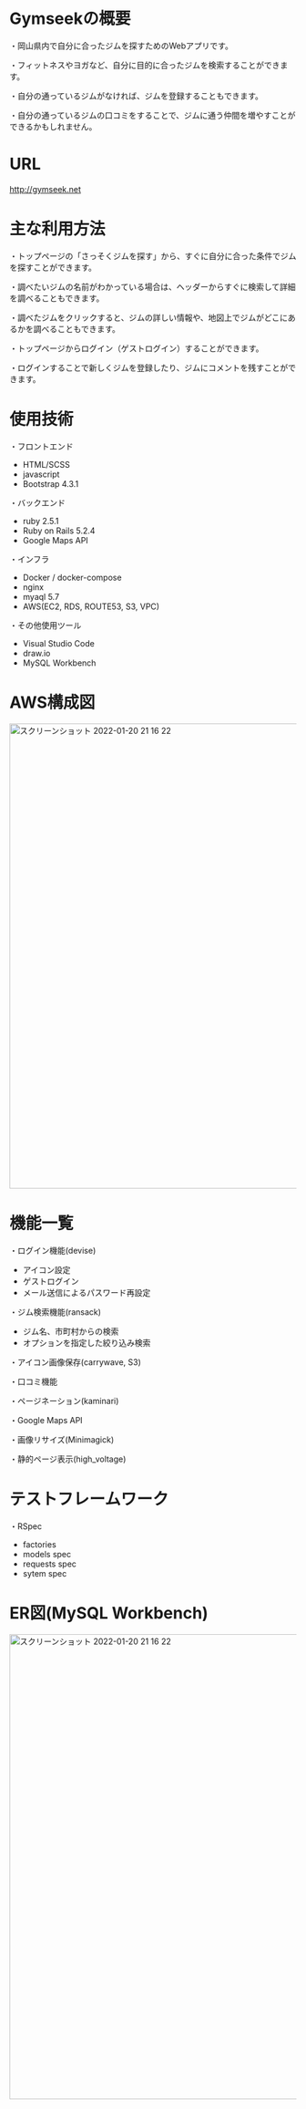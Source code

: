 # Gymseekの概要

・岡山県内で自分に合ったジムを探すためのWebアプリです。

・フィットネスやヨガなど、自分に目的に合ったジムを検索することができます。

・自分の通っているジムがなければ、ジムを登録することもできます。

・自分の通っているジムの口コミをすることで、ジムに通う仲間を増やすことができるかもしれません。

# URL

http://gymseek.net

# 主な利用方法

・トップページの「さっそくジムを探す」から、すぐに自分に合った条件でジムを探すことができます。

・調べたいジムの名前がわかっている場合は、ヘッダーからすぐに検索して詳細を調べることもできます。

・調べたジムをクリックすると、ジムの詳しい情報や、地図上でジムがどこにあるかを調べることもできます。

・トップページからログイン（ゲストログイン）することができます。

・ログインすることで新しくジムを登録したり、ジムにコメントを残すことができます。

# 使用技術

・フロントエンド
  - HTML/SCSS
  - javascript
  - Bootstrap 4.3.1

・バックエンド
  - ruby 2.5.1
  - Ruby on Rails 5.2.4
  - Google Maps API

・インフラ
  - Docker / docker-compose
  - nginx
  - myaql 5.7
  - AWS(EC2, RDS, ROUTE53, S3, VPC)

・その他使用ツール
  - Visual Studio Code
  - draw.io
  - MySQL Workbench

# AWS構成図
<img width="816" alt="スクリーンショット 2022-01-20 21 16 22" src="https://user-images.githubusercontent.com/86691510/150340340-7ca814c0-bc32-450b-9025-54acec2fc595.png">


# 機能一覧

・ログイン機能(devise)
  - アイコン設定
  - ゲストログイン
  - メール送信によるパスワード再設定

・ジム検索機能(ransack)
  - ジム名、市町村からの検索
  - オプションを指定した絞り込み検索

・アイコン画像保存(carrywave, S3)

・口コミ機能

・ページネーション(kaminari)

・Google Maps API

・画像リサイズ(Minimagick)

・静的ページ表示(high_voltage)

# テストフレームワーク

・RSpec
  - factories
  - models spec
  - requests spec
  - sytem spec

# ER図(MySQL Workbench)
<img width="816" alt="スクリーンショット 2022-01-20 21 16 22" src="https://user-images.githubusercontent.com/86691510/150338687-680c0c81-3592-4abc-99ca-e28319f2efcd.png">
